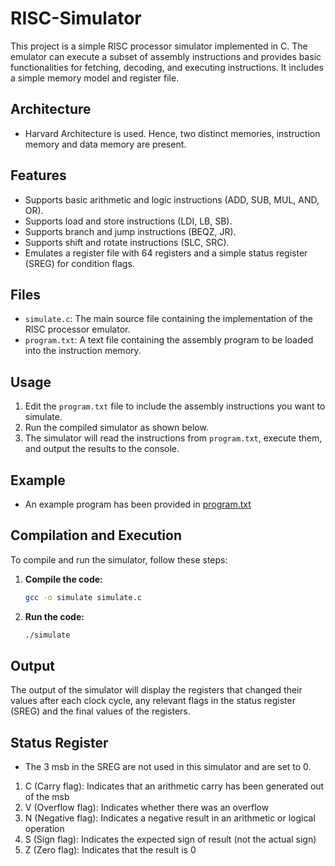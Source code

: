 # RISC-Simulator

This project is a simple  RISC processor simulator implemented in C. The emulator can execute a subset of assembly instructions and provides basic functionalities for fetching, decoding, and executing instructions. It includes a simple memory model and register file.

## Architecture

- Harvard Architecture is used. Hence, two distinct memories, instruction memory and data memory are present.

## Features

- Supports basic arithmetic and logic instructions (ADD, SUB, MUL, AND, OR).
- Supports load and store instructions (LDI, LB, SB).
- Supports branch and jump instructions (BEQZ, JR).
- Supports shift and rotate instructions (SLC, SRC).
- Emulates a register file with 64 registers and a simple status register (SREG) for condition flags.

## Files

- `simulate.c`: The main source file containing the implementation of the RISC processor emulator.
- `program.txt`: A text file containing the assembly program to be loaded into the instruction memory.

## Usage

1. Edit the `program.txt` file to include the assembly instructions you want to simulate.
2. Run the compiled simulator as shown below.
3. The simulator will read the instructions from `program.txt`, execute them, and output the results to the console.

## Example

- An example program has been provided in [program.txt](https://github.com/grython7/RISC-Simulator/blob/main/program.txt)

## Compilation and Execution

To compile and run the simulator, follow these steps:

1. **Compile the code:**
   ```bash
   gcc -o simulate simulate.c

2. **Run the code:**
   ```bash
   ./simulate

## Output

The output of the simulator will display the registers that changed their values after each clock cycle, any relevant flags in the status register (SREG) and the final values of the registers.

## Status Register

- The 3 msb in the SREG are not used in this simulator and are set to 0.
1. C (Carry flag): Indicates that an arithmetic carry has been generated out of the msb
2. V (Overflow flag): Indicates whether there was an overflow
3. N (Negative flag): Indicates a negative result in an arithmetic or logical operation
4. S (Sign flag): Indicates the expected sign of result (not the actual sign)
5. Z (Zero flag): Indicates that the result is 0
